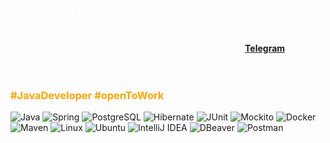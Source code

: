 ## <span style="color:white">Welcome!</span>
<span style="color:white">**I am grateful for your visit to my profile. 
I am constantly working to expand and improve it. 
Feel free to connect with me on [Telegram](https://t.me/aDukeFan) 
if you're interested in discussing potential collaborations or opportunities. 
Thank you!** </span>
### <span style="color:orange">#JavaDeveloper #openToWork </span>
![Java](https://img.shields.io/badge/Java-ED8B00?style=flat-square&logo=java&logoColor=white)
![Spring](https://img.shields.io/badge/Spring-6DB33F?style=flat-square&logo=spring&logoColor=white)
![PostgreSQL](https://img.shields.io/badge/PostgreSQL-316192?style=flat-square&logo=postgresql&logoColor=white)
![Hibernate](https://img.shields.io/badge/Hibernate-59666C?style=flat-square&logo=hibernate&logoColor=white)
![JUnit](https://img.shields.io/badge/JUnit-25A162?style=flat-square&logo=junit5&logoColor=white)
![Mockito](https://img.shields.io/badge/Mockito-6DB33F?style=flat-square&logo=mockito&logoColor=white)
![Docker](https://img.shields.io/badge/Docker-2496ED?style=flat-square&logo=docker&logoColor=white)
![Maven](https://img.shields.io/badge/Maven-C71A36?style=flat-square&logo=apache-maven&logoColor=white)
![Linux](https://img.shields.io/badge/Linux-FCC624?style=flat-square&logo=linux&logoColor=black)
![Ubuntu](https://img.shields.io/badge/Ubuntu-E95420?style=flat-square&logo=ubuntu&logoColor=white)
![IntelliJ IDEA](https://img.shields.io/badge/IntelliJ%20IDEA-000000?style=flat-square&logo=intellij-idea&logoColor=white)
![DBeaver](https://img.shields.io/badge/DBeaver-372923?style=flat-square&logo=dbeaver&logoColor=white)
![Postman](https://img.shields.io/badge/Postman-FF6C37?style=flat-square&logo=postman&logoColor=white)
